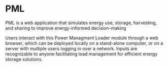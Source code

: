 # PML
PML is a web application that simulates energy use, storage, harvesting, and sharing to improve energy-informed decision-making

Users interact with this Power Managment Loader module through a web browser, which can be deployed locally on a stand-alone computer, or on a server with multiple users logging in over a network. Inputs are recognizable to anyone facilitating load management for efficient energy storage solutions.
